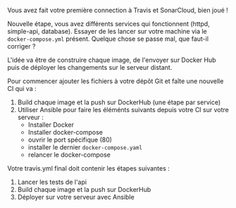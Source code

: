Vous avez fait votre première connection à Travis et SonarCloud, bien joué !

Nouvelle étape, vous avez différents services qui fonctionnent (httpd, simple-api, database).
Essayer de les lancer sur votre machine via le `docker-compose.yml` présent.
Quelque chose se passe mal, que faut-il corriger ?

L'idée va être de construire chaque image, de l'envoyer sur Docker Hub 
puis de déployer les changements sur le serveur distant.

Pour commencer ajouter les fichiers à votre dépôt Git et faîte une nouvelle CI
qui va :

1. Build chaque image et la push sur DockerHub (une étape par service)
2. Utiliser Ansible pour faire les éléménts suivants depuis votre CI sur votre serveur :
	- Installer Docker
	- Installer docker-compose
	- ouvrir le port spécifique (80)
	- installer le dernier `docker-compose.yaml`
	- relancer le docker-compose


Votre travis.yml final doit contenir les étapes suivantes :
1. Lancer les tests de l'api
2. Build chaque image et la push sur DockerHub
3. Déployer sur votre serveur avec Ansible
